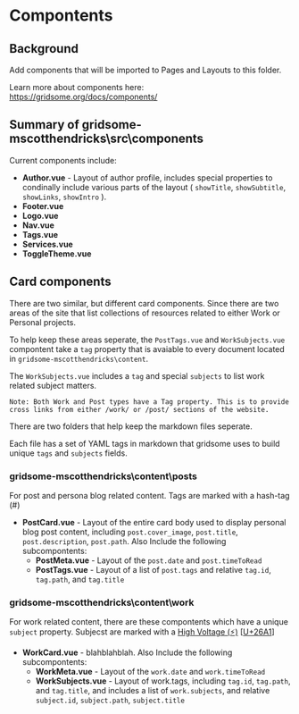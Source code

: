 # Compontents

## Background

Add components that will be imported to Pages and Layouts to this folder.

Learn more about components here: https://gridsome.org/docs/components/

## Summary of gridsome-mscotthendricks\src\components

Current components include:

- **Author.vue** - Layout of author profile, includes special properties to condinally include various parts of the layout ( `showTitle`, `showSubtitle`, `showLinks`, `showIntro` ).
- **Footer.vue**
- **Logo.vue**
- **Nav.vue**
- **Tags.vue**
- **Services.vue**
- **ToggleTheme.vue**

## Card components

There are two similar, but different card components. Since there are two areas of the site that list collections of resources related to either Work or Personal projects.

To help keep these areas seperate, the `PostTags.vue` and `WorkSubjects.vue` compontent take a `tag` property that is avaiable to every document located in `gridsome-mscotthendricks\content`.

The `WorkSubjects.vue` includes a `tag` and special `subjects` to list work related subject matters.

```text
Note: Both Work and Post types have a Tag property. This is to provide cross links from either /work/ or /post/ sections of the website.
```

There are two folders that help keep the markdown files seperate.

Each file has a set of YAML tags in markdown that gridsome uses to build unique `tags` and `subjects` fields.

### gridsome-mscotthendricks\content\posts

For post and persona blog related content. Tags are marked with a hash-tag (#)

- **PostCard.vue** - Layout of the entire card body used to display personal blog post content, including `post.cover_image`, `post.title`, `post.description`, `post.path`. Also Include the following subcompontents:
  - **PostMeta.vue** - Layout of the `post.date` and `post.timeToRead`
  - **PostTags.vue** - Layout of a list of `post.tags` and relative `tag.id`, `tag.path`, and `tag.title`

### gridsome-mscotthendricks\content\work

For work related content, there are these compontents which have a unique `subject` property. Subjecst are marked with a [High Voltage (⚡)](https://emojipedia.org/high-voltage/) [[U+26A1](https://emojipedia.org/high-voltage/)]

- **WorkCard.vue** - blahblahblah. Also Include the following subcompontents:
  - **WorkMeta.vue** - Layout of the `work.date` and `work.timeToRead`
  - **WorkSubjects.vue** - Layout of work.tags, including `tag.id`, `tag.path`, and `tag.title`, and includes a list of `work.subjects`, and relative `subject.id`, `subject.path`, `subject.title`
